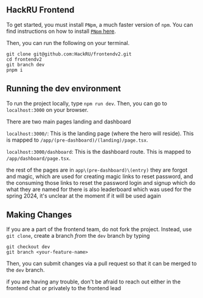 ## HackRU Frontend

To get started, you must install `PNpm`, a much faster version of `npm`. You can find instructions on how to install [`PNpm` here](https://pnpm.io/installation).

Then, you can run the following on your terminal.

```
git clone git@github.com:HackRU/frontendv2.git
cd frontendv2
git branch dev
pnpm i
```

## Running the dev environment
To run the project locally, type `npm run dev`. Then, you can go to `localhost:3000` on your browser.

There are two main pages landing and dashboard

`localhost:3000/`: This is the landing page (where the hero will reside). This is mapped to `/app/(pre-dashboard)/(landing)/page.tsx`.

`localhost:3000/dashboard`: This is the dashboard route. This is mapped to `/app/dashboard/page.tsx`.

the rest of the pages are in `app\(pre-dashboard)\(entry)` they are 
  forgot and magic, which are used for creating magic links to reset password, and the consuming those links to reset the password
  login and signup which do what they are named for
  there is also leaderboard which was used for the spring 2024, it's unclear at the moment if it will be used again



## Making Changes
If you are a part of the frontend team, do not fork the project. Instead, use `git clone`, create a branch *from* the `dev` branch by typing
```
git checkout dev
git branch <your-feature-name>
```
Then, you can submit changes via a pull request so that it can be merged to the `dev` branch.

if you are having any trouble, don't be afraid to reach out either in the frontend chat or privately to the frontend lead
